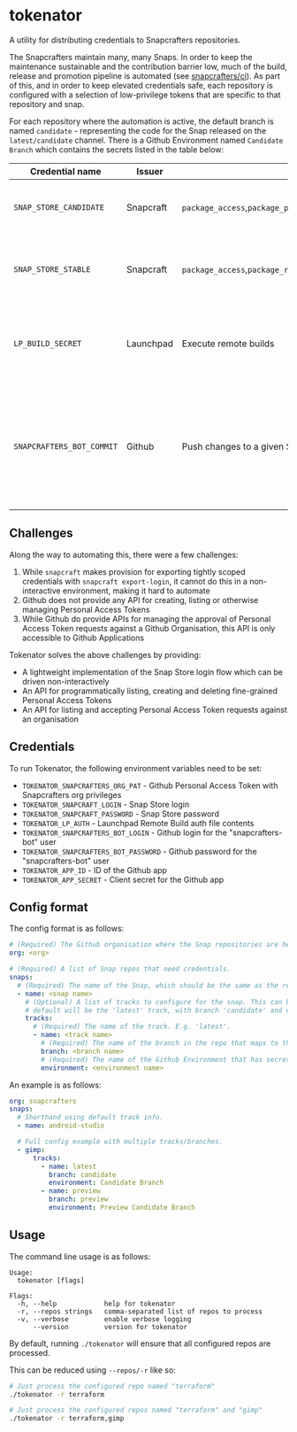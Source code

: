 # tokenator

A utility for distributing credentials to Snapcrafters repositories.

The Snapcrafters maintain many, many Snaps. In order to keep the maintenance sustainable and the contribution barrier low, much of the build, release and promotion pipeline is automated (see [snapcrafters/ci](https://github.com/snapcrafters/ci)). As part of this, and in order to keep elevated credentials safe, each repository is configured with a selection of low-privilege tokens that are specific to that repository and snap.

For each repository where the automation is active, the default branch is named `candidate` - representing the code for the Snap released on the `latest/candidate` channel. There is a Github Environment named `Candidate Branch` which contains the secrets listed in the table below:

| Credential name           | Issuer    | Scope                                                                                                      | Purpose                                                                                                                         |
| ------------------------- | --------- | ---------------------------------------------------------------------------------------------------------- | ------------------------------------------------------------------------------------------------------------------------------- |
| `SNAP_STORE_CANDIDATE`    | Snapcraft | `package_access`,`package_push`,`package_update`,`package_release`                                         | Upload and release a given Snap to the `latest/candidate` channel                                                               |
| `SNAP_STORE_STABLE`       | Snapcraft | `package_access`,`package_release`                                                                         | Promote tested revisions for a given Snap to the `latest/stable` channel                                                        |
| `LP_BUILD_SECRET`         | Launchpad | Execute remote builds                                                                                      | Enable Github Actions to send build jobs to the Launchpad build farm for all of the supported architectures.                    |
| `SNAPCRAFTERS_BOT_COMMIT` | Github    | Push changes to a given Snap repo, and to [ci-screenshots](https://github.com/snapcrafters/ci-screenshots) | Enable automated version bumps, automated release tagging and the publishing of screenshots collected during automated testing. |

## Challenges

Along the way to automating this, there were a few challenges:

1. While `snapcraft` makes provision for exporting tightly scoped credentials with `snapcraft export-login`, it cannot do this in a non-interactive environment, making it hard to automate
2. Github does not provide any API for creating, listing or otherwise managing Personal Access Tokens
3. While Github do provide APIs for managing the approval of Personal Access Token requests against a Github Organisation, this API is only accessible to Github Applications

Tokenator solves the above challenges by providing:

- A lightweight implementation of the Snap Store login flow which can be driven non-interactively
- An API for programmatically listing, creating and deleting fine-grained Personal Access Tokens
- An API for listing and accepting Personal Access Token requests against an organisation

## Credentials

To run Tokenator, the following environment variables need to be set:

- `TOKENATOR_SNAPCRAFTERS_ORG_PAT` - Github Personal Access Token with Snapcrafters org privileges
- `TOKENATOR_SNAPCRAFT_LOGIN` - Snap Store login
- `TOKENATOR_SNAPCRAFT_PASSWORD` - Snap Store password
- `TOKENATOR_LP_AUTH` - Launchpad Remote Build auth file contents
- `TOKENATOR_SNAPCRAFTERS_BOT_LOGIN` - Github login for the "snapcrafters-bot" user
- `TOKENATOR_SNAPCRAFTERS_BOT_PASSWORD` - Github password for the "snapcrafters-bot" user
- `TOKENATOR_APP_ID` - ID of the Github app
- `TOKENATOR_APP_SECRET` - Client secret for the Github app

## Config format

The config format is as follows:

```yaml
# (Required) The Github organisation where the Snap repositories are held.
org: <org>

# (Required) A list of Snap repos that need credentials.
snaps:
  # (Required) The name of the Snap, which should be the same as the repo name.
  - name: <snap name>
    # (Optional) A list of tracks to configure for the snap. This can be omitted and the
    # default will be the 'latest' track, with branch 'candidate' and env 'Candidate Branch'.
    tracks:
      # (Required) The name of the track. E.g. 'latest'.
      - name: <track name>
        # (Required) The name of the branch in the repo that maps to the track. E.g. 'candidate'.
        branch: <branch name>
        # (Required) The name of the Github Environment that has secrets for the track.
        environment: <environment name>
```

An example is as follows:

```yaml
org: snapcrafters
snaps:
  # Shorthand using default track info.
  - name: android-studio

  # Full config example with multiple tracks/branches.
  - gimp:
      tracks:
        - name: latest
          branch: candidate
          environment: Candidate Branch
        - name: preview
          branch: preview
          environment: Preview Candidate Branch
```

## Usage

The command line usage is as follows:

```
Usage:
  tokenator [flags]

Flags:
  -h, --help            help for tokenator
  -r, --repos strings   comma-separated list of repos to process
  -v, --verbose         enable verbose logging
      --version         version for tokenator
```

By default, running `./tokenator` will ensure that all configured repos are processed.

This can be reduced using `--repos/-r` like so:

```bash
# Just process the configured repo named "terraform"
./tokenator -r terraform

# Just process the configured repos named "terraform" and "gimp"
./tokenator -r terraform,gimp

```
